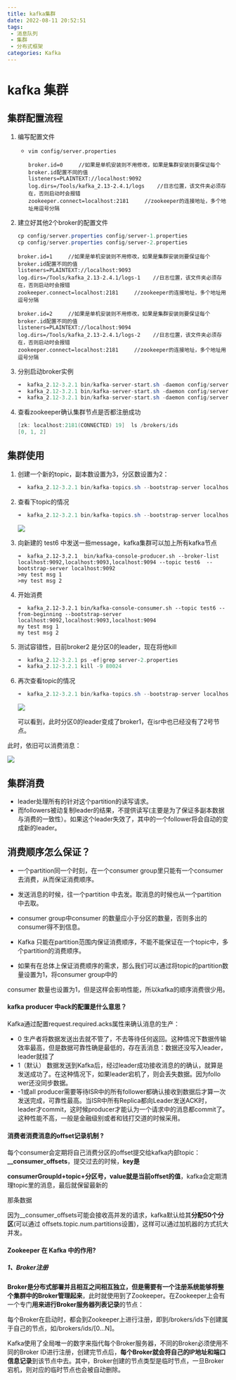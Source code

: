 ```yaml
---
title: kafka集群
date: 2022-08-11 20:52:51
tags: 
 - 消息队列
 - 集群
 - 分布式框架
categories: Kafka
---
```


# kafka 集群

## 集群配置流程

1. 编写配置文件

   - `vim config/server.properties`

     ```
     broker.id=0     //如果是单机安装则不用修改，如果是集群安装则要保证每个broker.id配置不同的值
     listeners=PLAINTEXT://localhost:9092 
     log.dirs=/Tools/kafka_2.13-2.4.1/logs    //日志位置，该文件夹必须存在，否则启动时会报错
     zookeeper.connect=localhost:2181     //zookeeper的连接地址，多个地址用逗号分隔
     ```

2. 建立好其他2个broker的配置文件

   ```java
   cp config/server.properties config/server‐1.properties
   cp config/server.properties config/server‐2.properties
   ```

   ```
   broker.id=1     //如果是单机安装则不用修改，如果是集群安装则要保证每个broker.id配置不同的值
   listeners=PLAINTEXT://localhost:9093 
   log.dirs=/Tools/kafka_2.13-2.4.1/logs-1    //日志位置，该文件夹必须存在，否则启动时会报错
   zookeeper.connect=localhost:2181     //zookeeper的连接地址，多个地址用逗号分隔
   ```

   ```
   broker.id=2     //如果是单机安装则不用修改，如果是集群安装则要保证每个broker.id配置不同的值
   listeners=PLAINTEXT://localhost:9094 
   log.dirs=/Tools/kafka_2.13-2.4.1/logs-2    //日志位置，该文件夹必须存在，否则启动时会报错
   zookeeper.connect=localhost:2181     //zookeeper的连接地址，多个地址用逗号分隔
   ```

3. 分别启动broker实例

   ```java
   ➜  kafka_2.12-3.2.1 bin/kafka-server-start.sh -daemon config/server.properties
   ➜  kafka_2.12-3.2.1 bin/kafka-server-start.sh -daemon config/server-1.properties
   ➜  kafka_2.12-3.2.1 bin/kafka-server-start.sh -daemon config/server-2.properties
   ```

4. 查看zookeeper确认集群节点是否都注册成功

   ```java
   [zk: localhost:2181(CONNECTED) 19]  ls /brokers/ids
   [0, 1, 2]
   ```

## 集群使用

1. 创建一个新的topic，副本数设置为3，分区数设置为2： 

   ```java
   ➜  kafka_2.12-3.2.1 bin/kafka-topics.sh --bootstrap-server localhost:9092 --create --replication-factor 3 --partitions 2 --topic test6
   ```

2. 查看下topic的情况

   ```java
   ➜  kafka_2.12-3.2.1 bin/kafka-topics.sh --bootstrap-server localhost:9092 --describe --topic test6
   ```

   ![](https://tva1.sinaimg.cn/large/e6c9d24ely1h55ml5a5aej21hg060myn.jpg)

3. 向新建的 test6 中发送一些message，kafka集群可以加上所有kafka节点

   ```
   ➜  kafka_2.12-3.2.1  bin/kafka-console-producer.sh ‐‐broker‐list localhost:9092,localhost:9093,localhost:9094 --topic test6  --bootstrap-server localhost:9092
   >my test msg 1
   >my test msg 2
   ```

4. 开始消费

   ```
   ➜  kafka_2.12-3.2.1 bin/kafka-console-consumer.sh --topic test6 --from-beginning --bootstrap-server localhost:9092,localhost:9093,localhost:9094
   my test msg 1
   my test msg 2
   ```

5. 测试容错性，目前broker2 是分区0的leader，现在将他kill

   ```java
   ➜  kafka_2.12-3.2.1 ps -ef|grep server‐2.properties
   ➜  kafka_2.12-3.2.1 kill -9 80024
   ```

6. 再次查看topic的情况

   ```java
   ➜  kafka_2.12-3.2.1 bin/kafka-topics.sh --bootstrap-server localhost:9092 --describe --topic test6
   ```

   ![](https://tva1.sinaimg.cn/large/e6c9d24ely1h56bu8415bj21h405sabk.jpg)

   可以看到，此时分区0的leader变成了broker1，在isr中也已经没有了2号节点。

  此时，依旧可以消费消息：

![](https://tva1.sinaimg.cn/large/e6c9d24ely1h56bycarv6j21gq09cjtm.jpg)

## 集群消费

- leader处理所有的针对这个partition的读写请求。
- 而followers被动复制leader的结果，不提供读写(主要是为了保证多副本数据与消费的一致性）。如果这个leader失效了，其中的一个follower将会自动的变成新的leader。

## 消费顺序怎么保证？

- 一个partition同一个时刻，在一个consumer group里只能有一个consumer去消费，从而保证消费顺序。

- 发送消息的时候，往一个partition 中去发。取消息的时候也从一个partition 中去取。
- consumer group中consumer 的数量应小于分区的数量，否则多出的consumer得不到信息。
- Kafka 只能在partition范围内保证消费顺序，不能不能保证在一个topic中，多个partition的消费顺序。
- 如果有在总体上保证消费顺序的需求，那么我们可以通过将topic的partition数量设置为1，将consumer group中的 

consumer 数量也设置为1，但是这样会影响性能，所以kafka的顺序消费很少用。



#### kafka producer 中ack的配置是什么意思？

Kafka通过配置request.required.acks属性来确认消息的生产：

- 0 生产者将数据发送出去就不管了，不去等待任何返回。这种情况下数据传输效率最高，但是数据可靠性确是最低的，存在丢消息：数据还没写入leader，leader就挂了
- 1（默认） 数据发送到Kafka后，经过leader成功接收消息的的确认，就算是发送成功了。在这种情况下，如果leader宕机了，则会丢失数据。因为follo wer还没同步数据。
- -1或all producer需要等待ISR中的所有follower都确认接收到数据后才算一次发送完成，可靠性最高。当ISR中所有Replica都向Leader发送ACK时，leader才commit，这时候producer才能认为一个请求中的消息都commit了。这种性能不高，一般是金融级别或者和钱打交道的时候采用。



#### **消费者消费消息的offset记录机制** ?

每个consumer会定期将自己消费分区的offset提交给kafka内部topic：**__consumer_offsets**，提交过去的时候，**key是** 

**consumerGroupId+topic+分区号，value就是当前offset的值**，kafka会定期清理topic里的消息，最后就保留最新的 

那条数据 

因为__consumer_offsets可能会接收高并发的请求，kafka默认给其**分配50个分区**(可以通过 offsets.topic.num.partitions设置)，这样可以通过加机器的方式抗大并发。 



#### Zookeeper 在 Kafka 中的作用?

##### 1、Broker注册

**Broker是分布式部署并且相互之间相互独立，但是需要有一个注册系统能够将整个集群中的Broker管理起来**，此时就使用到了Zookeeper。在Zookeeper上会有一个专门**用来进行Broker服务器列表记录**的节点：

每个Broker在启动时，都会到Zookeeper上进行注册，即到/brokers/ids下创建属于自己的节点，如/brokers/ids/[0...N]。

Kafka使用了全局唯一的数字来指代每个Broker服务器，不同的Broker必须使用不同的Broker ID进行注册，创建完节点后，**每个Broker就会将自己的IP地址和端口信息记录**到该节点中去。其中，Broker创建的节点类型是临时节点，一旦Broker宕机，则对应的临时节点也会被自动删除。



